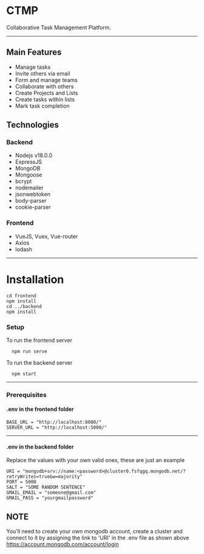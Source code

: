 # CTMP
Collaborative Task Management Platform.

***

## Main Features

  * Manage tasks
  * Invite others via email
  * Form and manage teams
  * Collaborate with others
  * Create Projects and Lists
  * Create tasks within lists
  * Mark task completion

## Technologies
  ### Backend
  * Nodejs v18.0.0
  * ExpressJS
  * MongoDB
  * Mongoose
  * bcrypt
  * nodemailer
  * jsonwebtoken
  * body-parser
  * cookie-parser
  ### Frontend
  * VueJS, Vuex, Vue-router
  * Axios
  * lodash
***
# Installation
```
cd frontend
npm install
cd ../backend
npm install 

```
### Setup

To run the frontend server
```
  npm run serve
```
To run the backend server
```
  npm start
```
***
### Prerequisites
#### .env in the frontend folder
```
BASE_URL = "http://localhost:8080/"
SERVER_URL = "http://localhost:5000/"
```
***

#### .env in the backend folder
Replace the values with your own valid ones, these are just an example
```
URI = "mongodb+srv://name:<password>@cluster0.fsfqgq.mongodb.net/?retryWrites=true&w=majority"
PORT = 5000
SALT = "SOME RANDOM SENTENCE"
GMAIL_EMAIL = "someone@gmail.com"
GMAIL_PASS = "yourgmailpassword"
```
NOTE
---
You'll need to create your own mongodb account, create a cluster and connect to it by assigning the link to 'URI' in the .env file as shown above
https://account.mongodb.com/account/login
